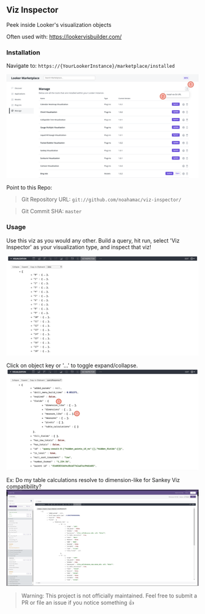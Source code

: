 ## Viz Inspector
Peek inside Looker's visualization objects

Often used with: https://lookervisbuilder.com/

### Installation 
Navigate to: `https://{YourLookerInstance}/marketplace/installed`

<img src="https://github.com/noahamac/viz-inspector/blob/master/install.png">

Point to this Repo:
> Git Repository URL: `git://github.com/noahamac/viz-inspector/`

> Git Commit SHA: `master`


### Usage
Use this viz as you would any other. Build a query, hit run, select 'Viz Inspector' as your visualization type, and inspect that viz! 



<img src="https://github.com/noahamac/viz-inspector/blob/master/demo.png">


Click on object key or '...' to toggle expand/collapse. 
<img src="https://github.com/noahamac/viz-inspector/blob/master/demo2.png">


Ex: Do my table calculations resolve to dimension-like for Sankey Viz compatibility? 
<img src="https://github.com/noahamac/viz-inspector/blob/master/demo3.png">



> Warning: This project is not officially maintained. Feel free to submit a PR or file an issue if you notice something 👍

